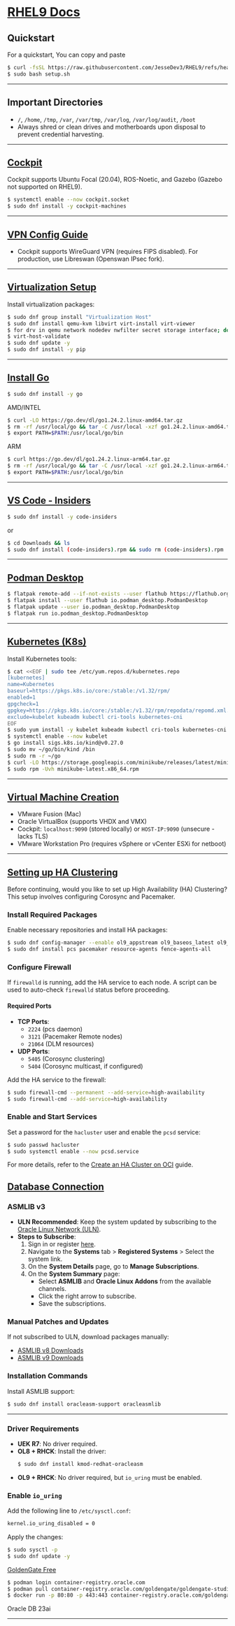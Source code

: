 # [RHEL9 Docs](https://docs.oracle.com/en/operating-systems/oracle-linux/9/)

## Quickstart
For a quickstart, You can copy and paste 
```bash
$ curl -fsSL https://raw.githubusercontent.com/JesseDev3/RHEL9/refs/heads/main/setup.sh -o setup.sh
$ sudo bash setup.sh
```
---

## Important Directories
- `/`, `/home`, `/tmp`, `/var`, `/var/tmp`, `/var/log`, `/var/log/audit`, `/boot`
- Always shred or clean drives and motherboards upon disposal to prevent credential harvesting.

---

## [Cockpit](https://docs.redhat.com/en/documentation/red_hat_enterprise_linux/9/html-single/managing_systems_using_the_rhel_9_web_console/index)
Cockpit supports Ubuntu Focal (20.04), ROS-Noetic, and Gazebo (Gazebo not supported on RHEL9).
```bash
$ systemctl enable --now cockpit.socket
$ sudo dnf install -y cockpit-machines
```

---

## [VPN Config Guide](https://docs.redhat.com/en/documentation/red_hat_enterprise_linux/9/html/configuring_and_managing_networking/configuring-a-vpn-connection_configuring-and-managing-networking)
- Cockpit supports WireGuard VPN (requires FIPS disabled). For production, use Libreswan (Openswan IPsec fork). 

---

## [Virtualization Setup](https://docs.oracle.com/en/operating-systems/oracle-linux/kvm-user/kvm-InstallingVirtualizationPackages.html)
Install virtualization packages:
```bash
$ sudo dnf group install "Virtualization Host"
$ sudo dnf install qemu-kvm libvirt virt-install virt-viewer
$ for drv in qemu network nodedev nwfilter secret storage interface; do systemctl start virt${drv}d{,-ro,-admin}.socket; done
$ virt-host-validate
$ sudo dnf update -y
$ sudo dnf install -y pip
```

---

## [Install Go](https://go.dev/doc/install) 
```bash
$ sudo dnf install -y go
```
AMD/INTEL
```bash
$ curl -LO https://go.dev/dl/go1.24.2.linux-amd64.tar.gz
$ rm -rf /usr/local/go && tar -C /usr/local -xzf go1.24.2.linux-amd64.tar.gz
$ export PATH=$PATH:/usr/local/go/bin
```
ARM
```bash
$ curl https://go.dev/dl/go1.24.2.linux-arm64.tar.gz
$ rm -rf /usr/local/go && tar -C /usr/local -xzf go1.24.2.linux-arm64.tar.gz
$ export PATH=$PATH:/usr/local/go/bin
```

---

## [VS Code - Insiders](https://code.visualstudio.com/insiders/)
```bash
$ sudo dnf install -y code-insiders
```
or
```bash
$ cd Downloads && ls
$ sudo dnf install (code-insiders).rpm && sudo rm (code-insiders).rpm
```

---

## [Podman Desktop](https://podman-desktop.io/docs/installation)
```bash
$ flatpak remote-add --if-not-exists --user flathub https://flathub.org/repo/flathub.flatpakrepo
$ flatpak install --user flathub io.podman_desktop.PodmanDesktop
$ flatpak update --user io.podman_desktop.PodmanDesktop
$ flatpak run io.podman_desktop.PodmanDesktop
```

---

## [Kubernetes (K8s)](https://kubernetes.io/docs/tasks/tools/)
Install Kubernetes tools:
```bash
$ cat <<EOF | sudo tee /etc/yum.repos.d/kubernetes.repo
[kubernetes]
name=Kubernetes
baseurl=https://pkgs.k8s.io/core:/stable:/v1.32/rpm/
enabled=1
gpgcheck=1
gpgkey=https://pkgs.k8s.io/core:/stable:/v1.32/rpm/repodata/repomd.xml.key
exclude=kubelet kubeadm kubectl cri-tools kubernetes-cni
EOF
$ sudo yum install -y kubelet kubeadm kubectl cri-tools kubernetes-cni --disableexcludes=kubernetes
$ systemctl enable --now kubelet
$ go install sigs.k8s.io/kind@v0.27.0
$ sudo mv ~/go/bin/kind /bin
$ sudo rm -r ~/go
$ curl -LO https://storage.googleapis.com/minikube/releases/latest/minikube-latest.x86_64.rpm
$ sudo rpm -Uvh minikube-latest.x86_64.rpm
```

---

## [Virtual Machine Creation](https://docs.oracle.com/en/operating-systems/oracle-linux/cockpit/cockpit-kvm.html)
- VMware Fusion (Mac)
- Oracle VirtualBox (supports VHDX and VMX)
- Cockpit: `localhost:9090` (stored locally) or `HOST-IP:9090` (unsecure - lacks TLS)
- VMware Workstation Pro (requires vSphere or vCenter ESXi for netboot)

---

## [Setting up HA Clustering](https://docs.oracle.com/en/operating-systems/oracle-linux/9/availability/index.html)

Before continuing, would you like to set up High Availability (HA) Clustering? This setup involves configuring Corosync and Pacemaker.

### Install Required Packages
Enable necessary repositories and install HA packages:
```bash
$ sudo dnf config-manager --enable ol9_appstream ol9_baseos_latest ol9_addons
$ sudo dnf install pcs pacemaker resource-agents fence-agents-all
```

### Configure Firewall
If `firewalld` is running, add the HA service to each node. A script can be used to auto-check `firewalld` status before proceeding.

#### Required Ports
- **TCP Ports**:
    - `2224` (pcs daemon)
    - `3121` (Pacemaker Remote nodes)
    - `21064` (DLM resources)
- **UDP Ports**:
    - `5405` (Corosync clustering)
    - `5404` (Corosync multicast, if configured)

Add the HA service to the firewall:
```bash
$ sudo firewall-cmd --permanent --add-service=high-availability
$ sudo firewall-cmd --add-service=high-availability
```

### Enable and Start Services
Set a password for the `hacluster` user and enable the `pcsd` service:
```bash
$ sudo passwd hacluster
$ sudo systemctl enable --now pcsd.service
```

For more details, refer to the [Create an HA Cluster on OCI](https://docs.oracle.com/en-us/iaas/oracle-linux/ha-clustering/ha-clustering-overview.htm) guide.


## [Database Connection](https://docs.oracle.com/en/operating-systems/oracle-linux/asmlib/asmlib-Preface.html#preface)

### ASMLIB v3
- **ULN Recommended**: Keep the system updated by subscribing to the [Oracle Linux Network (ULN)](https://linux.oracle.com).
- **Steps to Subscribe**:
    1. Sign in or register [here](https://linux.oracle.com).
    2. Navigate to the **Systems** tab > **Registered Systems** > Select the system link.
    3. On the **System Details** page, go to **Manage Subscriptions**.
    4. On the **System Summary** page:
         - Select **ASMLIB** and **Oracle Linux Addons** from the available channels.
         - Click the right arrow to subscribe.
         - Save the subscriptions.

### Manual Patches and Updates
If not subscribed to ULN, download packages manually:
- [ASMLIB v8 Downloads](https://www.oracle.com/linux/downloads/linux-asmlib-v8-downloads.html)
- [ASMLIB v9 Downloads](https://www.oracle.com/linux/downloads/linux-asmlib-v9-downloads.html)

### Installation Commands
Install ASMLIB support:
```bash
$ sudo dnf install oracleasm-support oracleasmlib
```

---

### Driver Requirements
- **UEK R7**: No driver required.
- **OL8 + RHCK**: Install the driver:
    ```bash
    $ sudo dnf install kmod-redhat-oracleasm
    ```
- **OL9 + RHCK**: No driver required, but `io_uring` must be enabled.

### Enable `io_uring`
Add the following line to `/etc/sysctl.conf`:
```bash
kernel.io_uring_disabled = 0
```

Apply the changes:
```bash
$ sudo sysctl -p
$ sudo dnf update -y
```


[GoldenGate Free](https://docs.oracle.com/en/middleware/goldengate/studio-free/23/uggsf/get-started.html#GUID-42B5358A-A84E-45D2-90CC-D55A474B3678)
```bash
$ podman login container-registry.oracle.com
$ podman pull container-registry.oracle.com/goldengate/goldengate-studio-free:latest
$ docker run -p 80:80 -p 443:443 container-registry.oracle.com/goldengate/goldengate-studio-free:latest

```
Oracle DB 23ai

---

